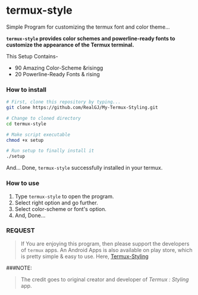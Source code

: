 # termux-style


Simple Program for customizing the termux font and color theme...

**`termux-style` provides color schemes and powerline-ready fonts to customize the appearance of the Termux terminal.**

This Setup Contains-
- 90 Amazing Color-Scheme &risingg
- 20 Powerline-Ready Fonts & rising

### How to install

```bash
# First, clone this repository by typing...
git clone https://github.com/RealGJ/My-Termux-Styling.git

# Change to cloned directory
cd termux-style

# Make script executable
chmod +x setup

# Run setup to finally install it
./setup
```

And... Done, `termux-style` successfully installed in your termux.


### How to use

1. Type `termux-style` to open the program. 
2. Select right option and go further.
3. Select color-scheme or font's option.
4. And, Done...

### REQUEST

> If You are enjoying this program, then please support the developers of `termux` apps. An Android Apps is also available on play store, which is pretty simple & easy to use. Here, [Termux-Styling](https://play.google.com/store/apps/details?id=com.termux.styling&hl=en)

###NOTE:

> The credit goes to original creator and developer of _Termux : Styling_ app.
